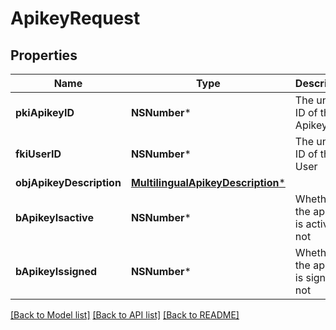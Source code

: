 # ApikeyRequest

## Properties
Name | Type | Description | Notes
------------ | ------------- | ------------- | -------------
**pkiApikeyID** | **NSNumber*** | The unique ID of the Apikey | [optional] 
**fkiUserID** | **NSNumber*** | The unique ID of the User | 
**objApikeyDescription** | [**MultilingualApikeyDescription***](MultilingualApikeyDescription.md) |  | 
**bApikeyIsactive** | **NSNumber*** | Whether the apikey is active or not | [optional] 
**bApikeyIssigned** | **NSNumber*** | Whether the apikey is signed or not | [optional] 

[[Back to Model list]](../README.md#documentation-for-models) [[Back to API list]](../README.md#documentation-for-api-endpoints) [[Back to README]](../README.md)


